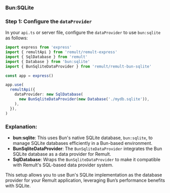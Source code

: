 ### Bun:SQLite

### Step 1: Configure the `dataProvider`

In your `api.ts` or server file, configure the `dataProvider` to use `bun:sqlite` as follows:

```ts
import express from 'express'
import { remultApi } from 'remult/remult-express'
import { SqlDatabase } from 'remult'
import { Database } from 'bun:sqlite'
import { BunSqliteDataProvider } from 'remult/remult-bun-sqlite'

const app = express()

app.use(
  remultApi({
    dataProvider: new SqlDatabase(
      new BunSqliteDataProvider(new Database('./mydb.sqlite')),
    ),
  }),
)
```

### Explanation:

- **bun:sqlite**: This uses Bun's native SQLite database, `bun:sqlite`, to manage SQLite databases efficiently in a Bun-based environment.
- **BunSqliteDataProvider**: The `BunSqliteDataProvider` integrates the Bun SQLite database as a data provider for Remult.
- **SqlDatabase**: Wraps the `BunSqliteDataProvider` to make it compatible with Remult's SQL-based data provider system.

This setup allows you to use Bun's SQLite implementation as the database provider for your Remult application, leveraging Bun’s performance benefits with SQLite.
